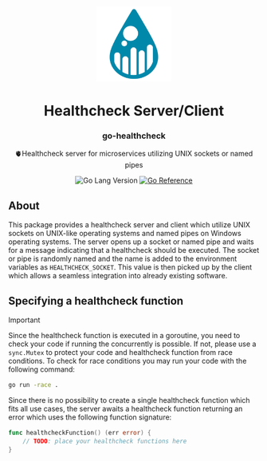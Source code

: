 <div align="center">
<img height="150px" src="https://raw.githubusercontent.com/wisdom-oss/brand/main/svg/standalone_color.svg">
<h1>Healthcheck Server/Client</h1>
<h3>go-healthcheck</h3>
<p>🫀Healthcheck server for microservices utilizing UNIX sockets or named pipes</p>
<img src="https://img.shields.io/github/go-mod/go-version/wisdom-oss/go-healthcheck?style=for-the-badge" alt="Go Lang Version"/>
<a href="https://pkg.go.dev/github.com/wisdom-oss/go-healthcheck">
<img alt="Go Reference" src="https://img.shields.io/badge/reference-reference?style=for-the-badge&logo=go&logoColor=white&labelColor=5c5c5c&color=287d9d">
</a>
</div>

## About
This package provides a healthcheck server and client which utilize UNIX sockets
on UNIX-like operating systems and named pipes on Windows operating systems.
The server opens up a socket or named pipe and waits for a message indicating
that a healthcheck should be executed. The socket or pipe is randomly named and
the name is added to the environment variables as `HEALTHCHECK_SOCKET`.
This value is then picked up by the client which allows a seamless integration
into already existing software.

## Specifying a healthcheck function
> [!IMPORTANT]
> Since the healthcheck function is executed in a goroutine, you need to check
> your code if running the concurrently is possible. If not, please use a
> `sync.Mutex` to protect your code and healthcheck function from race 
> conditions. To check for race conditions you may run your code with the 
> following command:
> ```bash
> go run -race .
> ```

Since there is no possibility to create a single healthcheck function which fits
all use cases, the server awaits a healthcheck function returning an error which
uses the following function signature:
```go
func healthcheckFunction() (err error) {
	// TODO: place your healthcheck functions here
}
```

